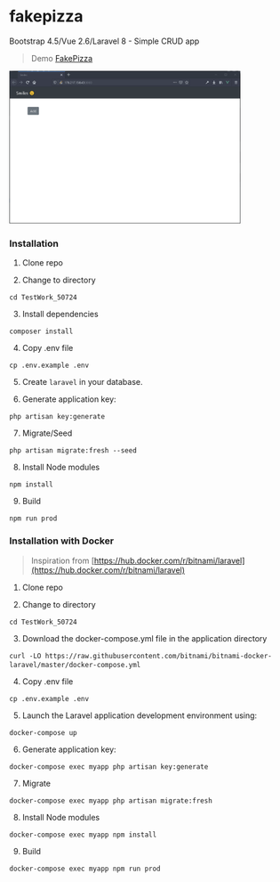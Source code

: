 # fakepizza

Bootstrap 4.5/Vue 2.6/Laravel 8 - Simple CRUD app

> Demo [FakePizza](http://178.217.158.43:3000)
> 
<img src="demo.gif" width="416">

### Installation

1. Clone repo

2. Change to directory

````
cd TestWork_50724
````   

3. Install dependencies

````
composer install
````

4. Copy .env file

```
cp .env.example .env
```

5. Create `laravel` in your database.

6. Generate application key:

````
php artisan key:generate
````

7. Migrate/Seed
````
php artisan migrate:fresh --seed
````

8. Install Node modules
````
npm install
````

9. Build

````
npm run prod
````

### Installation with Docker

> Inspiration from [https://hub.docker.com/r/bitnami/laravel](https://hub.docker.com/r/bitnami/laravel)


1. Clone repo

2. Change to directory

````
cd TestWork_50724
```` 

3. Download the docker-compose.yml file in the application directory

````
curl -LO https://raw.githubusercontent.com/bitnami/bitnami-docker-laravel/master/docker-compose.yml
````

4. Copy .env file

```
cp .env.example .env
```

5. Launch the Laravel application development environment using:

```
docker-compose up
```
6. Generate application key:
````
docker-compose exec myapp php artisan key:generate
````

7. Migrate
````
docker-compose exec myapp php artisan migrate:fresh
````

8. Install Node modules
````
docker-compose exec myapp npm install
````

9. Build

````
docker-compose exec myapp npm run prod
````
